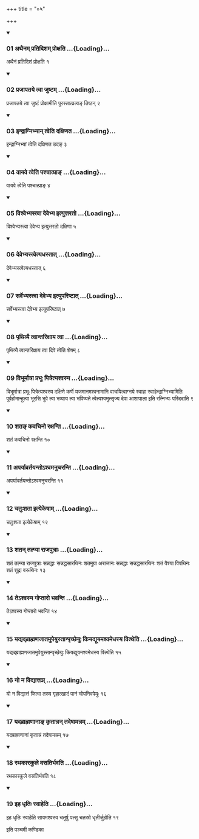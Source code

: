 +++
title = "०५"

+++

<div class="js_include" includetitle="true" newlevelforh1="3" unfilled="" url="/vedAH_yajuH/taittirIyam/sUtram/ApastambaH/shrautam/vishvAsa-prastutiH/20/05/01_athainam_pratidisham_proxati.md">
<details open><summary><h3>01 अथैनम् प्रतिदिशम् प्रोक्षति ...{Loading}...</h3></summary>

अथैनं प्रतिदिशं प्रोक्षति १
</details>
</div>


<div class="js_include" includetitle="true" newlevelforh1="3" unfilled="" url="/vedAH_yajuH/taittirIyam/sUtram/ApastambaH/shrautam/vishvAsa-prastutiH/20/05/02_prajApataye_tvA_juShTam.md">
<details open><summary><h3>02 प्रजापतये त्वा जुष्टम् ...{Loading}...</h3></summary>

प्रजापतये त्वा जुष्टं प्रोक्षामीति पुरस्तात्प्रत्यङ् तिष्ठन् २
</details>
</div>


<div class="js_include" includetitle="true" newlevelforh1="3" unfilled="" url="/vedAH_yajuH/taittirIyam/sUtram/ApastambaH/shrautam/vishvAsa-prastutiH/20/05/03_indrAgnibhyAn_tveti_daxiNata.md">
<details open><summary><h3>03 इन्द्राग्निभ्यान् त्वेति दक्षिणत ...{Loading}...</h3></summary>

इन्द्राग्निभ्यां त्वेति दक्षिणत उदङ् ३
</details>
</div>


<div class="js_include" includetitle="true" newlevelforh1="3" unfilled="" url="/vedAH_yajuH/taittirIyam/sUtram/ApastambaH/shrautam/vishvAsa-prastutiH/20/05/04_vAyave_tveti_pashchAtprA~N.md">
<details open><summary><h3>04 वायवे त्वेति पश्चात्प्राङ् ...{Loading}...</h3></summary>

वायवे त्वेति पश्चात्प्राङ् ४
</details>
</div>


<div class="js_include" includetitle="true" newlevelforh1="3" unfilled="" url="/vedAH_yajuH/taittirIyam/sUtram/ApastambaH/shrautam/vishvAsa-prastutiH/20/05/05_vishvebhyastvA_devebhya_ityuttarato.md">
<details open><summary><h3>05 विश्वेभ्यस्त्वा देवेभ्य इत्युत्तरतो ...{Loading}...</h3></summary>

विश्वेभ्यस्त्वा देवेभ्य इत्युत्तरतो दक्षिणा ५
</details>
</div>


<div class="js_include" includetitle="true" newlevelforh1="3" unfilled="" url="/vedAH_yajuH/taittirIyam/sUtram/ApastambaH/shrautam/vishvAsa-prastutiH/20/05/06_devebhyastvetyadhastAt.md">
<details open><summary><h3>06 देवेभ्यस्त्वेत्यधस्तात् ...{Loading}...</h3></summary>

देवेभ्यस्त्वेत्यधस्तात् ६
</details>
</div>


<div class="js_include" includetitle="true" newlevelforh1="3" unfilled="" url="/vedAH_yajuH/taittirIyam/sUtram/ApastambaH/shrautam/vishvAsa-prastutiH/20/05/07_sarvebhyastvA_devebhya_ityupariShTAt.md">
<details open><summary><h3>07 सर्वेभ्यस्त्वा देवेभ्य इत्युपरिष्टात् ...{Loading}...</h3></summary>

सर्वेभ्यस्त्वा देवेभ्य इत्युपरिष्टात् ७
</details>
</div>


<div class="js_include" includetitle="true" newlevelforh1="3" unfilled="" url="/vedAH_yajuH/taittirIyam/sUtram/ApastambaH/shrautam/vishvAsa-prastutiH/20/05/08_pRthivyai_tvAntarixAya_tvA.md">
<details open><summary><h3>08 पृथिव्यै त्वान्तरिक्षाय त्वा ...{Loading}...</h3></summary>

पृथिव्यै त्वान्तरिक्षाय त्वा दिवे त्वेति शेषम् ८
</details>
</div>


<div class="js_include" includetitle="true" newlevelforh1="3" unfilled="" url="/vedAH_yajuH/taittirIyam/sUtram/ApastambaH/shrautam/vishvAsa-prastutiH/20/05/09_vibhUrmAtrA_prabhUH_pitretyashvasya.md">
<details open><summary><h3>09 विभूर्मात्रा प्रभूः पित्रेत्यश्वस्य ...{Loading}...</h3></summary>

विभूर्मात्रा प्रभूः पित्रेत्यश्वस्य दक्षिणे कर्णे यजमानमश्वनामानि वाचयित्वाग्नये स्वाहा स्वाहेन्द्राग्निभ्यामिति पूर्वहोमान्हुत्वा भूरसि भुवे त्वा भव्याय त्वा भविष्यते त्वेत्यश्वमुत्सृज्य देवा आशापाला इति रत्निभ्यः परिददाति ९
</details>
</div>


<div class="js_include" includetitle="true" newlevelforh1="3" unfilled="" url="/vedAH_yajuH/taittirIyam/sUtram/ApastambaH/shrautam/vishvAsa-prastutiH/20/05/10_shata~N_kavachino_raxanti.md">
<details open><summary><h3>10 शतङ् कवचिनो रक्षन्ति ...{Loading}...</h3></summary>

शतं कवचिनो रक्षन्ति १०
</details>
</div>


<div class="js_include" includetitle="true" newlevelforh1="3" unfilled="" url="/vedAH_yajuH/taittirIyam/sUtram/ApastambaH/shrautam/vishvAsa-prastutiH/20/05/11_aparyAvartayanto-shvamanucharanti.md">
<details open><summary><h3>11 अपर्यावर्तयन्तोऽश्वमनुचरन्ति ...{Loading}...</h3></summary>

अपर्यावर्तयन्तोऽश्वमनुचरन्ति ११
</details>
</div>


<div class="js_include" includetitle="true" newlevelforh1="3" unfilled="" url="/vedAH_yajuH/taittirIyam/sUtram/ApastambaH/shrautam/vishvAsa-prastutiH/20/05/12_chatuHshatA_ityekeShAm.md">
<details open><summary><h3>12 चतुःशता इत्येकेषाम् ...{Loading}...</h3></summary>

चतुःशता इत्येकेषाम् १२
</details>
</div>


<div class="js_include" includetitle="true" newlevelforh1="3" unfilled="" url="/vedAH_yajuH/taittirIyam/sUtram/ApastambaH/shrautam/vishvAsa-prastutiH/20/05/13_shatan_talpyA_rAjaputrAH.md">
<details open><summary><h3>13 शतन् तल्प्या राजपुत्राः ...{Loading}...</h3></summary>

शतं तल्प्या राजपुत्राः सन्नद्धाः सन्नद्धसारथिनः शतमुग्रा अराजानः सन्नद्धाः सन्नद्धसारथिनः शतं वैश्या विपथिनः शतं शूद्रा वरूथिनः १३
</details>
</div>


<div class="js_include" includetitle="true" newlevelforh1="3" unfilled="" url="/vedAH_yajuH/taittirIyam/sUtram/ApastambaH/shrautam/vishvAsa-prastutiH/20/05/14_te-shvasya_goptAro_bhavanti.md">
<details open><summary><h3>14 तेऽश्वस्य गोप्तारो भवन्ति ...{Loading}...</h3></summary>

तेऽश्वस्य गोप्तारो भवन्ति १४
</details>
</div>


<div class="js_include" includetitle="true" newlevelforh1="3" unfilled="" url="/vedAH_yajuH/taittirIyam/sUtram/ApastambaH/shrautam/vishvAsa-prastutiH/20/05/15_yadyadbrAhmaNajAtamupeyustAnpRchCheyuH_kiyadyUyamashvamedhasya_vittheti.md">
<details open><summary><h3>15 यद्यद्ब्राह्मणजातमुपेयुस्तान्पृच्छेयुः कियद्यूयमश्वमेधस्य वित्थेति ...{Loading}...</h3></summary>

यद्यद्ब्राह्मणजातमुपेयुस्तान्पृच्छेयुः कियद्यूयमश्वमेधस्य वित्थेति १५
</details>
</div>


<div class="js_include" includetitle="true" newlevelforh1="3" unfilled="" url="/vedAH_yajuH/taittirIyam/sUtram/ApastambaH/shrautam/vishvAsa-prastutiH/20/05/16_yo_na_vidyAtta~n.md">
<details open><summary><h3>16 यो न विद्यात्तञ् ...{Loading}...</h3></summary>

यो न विद्यात्तं जित्वा तस्य गृहात्खादं पानं चोपनिवपेयुः १६
</details>
</div>


<div class="js_include" includetitle="true" newlevelforh1="3" unfilled="" url="/vedAH_yajuH/taittirIyam/sUtram/ApastambaH/shrautam/vishvAsa-prastutiH/20/05/17_yadabrAhmaNAnA~N_kRtAnnan_tadeShAmannam.md">
<details open><summary><h3>17 यदब्राह्मणानाङ् कृतान्नन् तदेषामन्नम् ...{Loading}...</h3></summary>

यदब्राह्मणानां कृतान्नं तदेषामन्नम् १७
</details>
</div>


<div class="js_include" includetitle="true" newlevelforh1="3" unfilled="" url="/vedAH_yajuH/taittirIyam/sUtram/ApastambaH/shrautam/vishvAsa-prastutiH/20/05/18_rathakArakule_vasatirbhavati.md">
<details open><summary><h3>18 रथकारकुले वसतिर्भवति ...{Loading}...</h3></summary>

रथकारकुले वसतिर्भवति १८
</details>
</div>


<div class="js_include" includetitle="true" newlevelforh1="3" unfilled="" url="/vedAH_yajuH/taittirIyam/sUtram/ApastambaH/shrautam/vishvAsa-prastutiH/20/05/19_iha_dhRtiH_svAheti.md">
<details open><summary><h3>19 इह धृतिः स्वाहेति ...{Loading}...</h3></summary>

इह धृतिः स्वाहेति सायमश्वस्य चतुर्षु पत्सु चतस्रो धृतीर्जुहोति १९
</details>
</div>



  
इति पञ्चमी कण्डिका 
